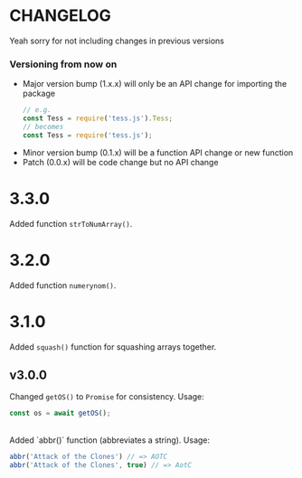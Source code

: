 # CHANGELOG
Yeah sorry for not including changes in previous versions
### Versioning from now on

* Major version bump (1.x.x) will only be an API change for importing the package
  ```js
  // e.g.
  const Tess = require('tess.js').Tess;
  // becomes
  const Tess = require('tess.js');
  ```
* Minor version bump (0.1.x) will be a function API change or new function
* Patch (0.0.x) will be code change but no API change

# 3.3.0
Added function `strToNumArray()`.
# 3.2.0
Added function `numerynom()`.

# 3.1.0
Added `squash()` function for squashing arrays together.

## v3.0.0
Changed `getOS()` to `Promise` for consistency.
Usage:
```js
const os = await getOS();
```
<br>
Added `abbr()` function (abbreviates a string).
Usage:

```js
abbr('Attack of the Clones') // => AOTC
abbr('Attack of the Clones', true) // => AotC
```
